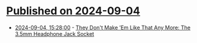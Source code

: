 # [Published on 2024-09-04](index.md)

* [2024-09-04, 15:28:00](https://soylentnews.org/article.pl?sid=24/09/04/035204&from=rss) - [They Don't Make ’Em Like That Any More: The 3.5mm Headphone Jack Socket](https://soylentnews.org/article.pl?sid=24/09/04/035204&from=rss)
